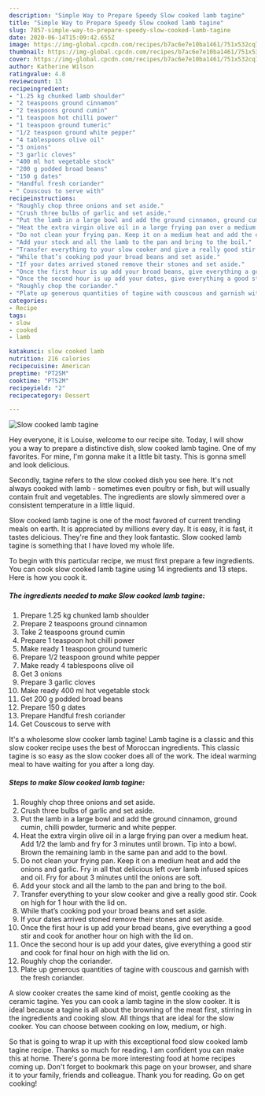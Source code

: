```yaml
---
description: "Simple Way to Prepare Speedy Slow cooked lamb tagine"
title: "Simple Way to Prepare Speedy Slow cooked lamb tagine"
slug: 7857-simple-way-to-prepare-speedy-slow-cooked-lamb-tagine
date: 2020-06-14T15:09:42.655Z
image: https://img-global.cpcdn.com/recipes/b7ac6e7e10ba1461/751x532cq70/slow-cooked-lamb-tagine-recipe-main-photo.jpg
thumbnail: https://img-global.cpcdn.com/recipes/b7ac6e7e10ba1461/751x532cq70/slow-cooked-lamb-tagine-recipe-main-photo.jpg
cover: https://img-global.cpcdn.com/recipes/b7ac6e7e10ba1461/751x532cq70/slow-cooked-lamb-tagine-recipe-main-photo.jpg
author: Katherine Wilson
ratingvalue: 4.8
reviewcount: 13
recipeingredient:
- "1.25 kg chunked lamb shoulder"
- "2 teaspoons ground cinnamon"
- "2 teaspoons ground cumin"
- "1 teaspoon hot chilli power"
- "1 teaspoon ground tumeric"
- "1/2 teaspoon ground white pepper"
- "4 tablespoons olive oil"
- "3 onions"
- "3 garlic cloves"
- "400 ml hot vegetable stock"
- "200 g podded broad beans"
- "150 g dates"
- "Handful fresh coriander"
- " Couscous to serve with"
recipeinstructions:
- "Roughly chop three onions and set aside."
- "Crush three bulbs of garlic and set aside."
- "Put the lamb in a large bowl and add the ground cinnamon, ground cumin, chilli powder, turmeric and white pepper."
- "Heat the extra virgin olive oil in a large frying pan over a medium heat. Add 1/2 the lamb and fry for 3 minutes until brown. Tip into a bowl. Brown the remaining lamb in the same pan and add to the bowl."
- "Do not clean your frying pan. Keep it on a medium heat and add the onions and garlic. Fry in all that delicious left over lamb infused spices and oil. Fry for about 3 minutes until the onions are soft."
- "Add your stock and all the lamb to the pan and bring to the boil."
- "Transfer everything to your slow cooker and give a really good stir. Cook on high for 1 hour with the lid on."
- "While that’s cooking pod your broad beans and set aside."
- "If your dates arrived stoned remove their stones and set aside."
- "Once the first hour is up add your broad beans, give everything a good stir and cook for another hour on high with the lid on."
- "Once the second hour is up add your dates, give everything a good stir and cook for final hour on high with the lid on."
- "Roughly chop the coriander."
- "Plate up generous quantities of tagine with couscous and garnish with the fresh coriander."
categories:
- Recipe
tags:
- slow
- cooked
- lamb

katakunci: slow cooked lamb 
nutrition: 216 calories
recipecuisine: American
preptime: "PT25M"
cooktime: "PT52M"
recipeyield: "2"
recipecategory: Dessert

---
```



![Slow cooked lamb tagine](https://img-global.cpcdn.com/recipes/b7ac6e7e10ba1461/751x532cq70/slow-cooked-lamb-tagine-recipe-main-photo.jpg)

Hey everyone, it is Louise, welcome to our recipe site. Today, I will show you a way to prepare a distinctive dish, slow cooked lamb tagine. One of my favorites. For mine, I'm gonna make it a little bit tasty. This is gonna smell and look delicious.

Secondly, tagine refers to the slow cooked dish you see here. It&#39;s not always cooked with lamb - sometimes even poultry or fish, but will usually contain fruit and vegetables. The ingredients are slowly simmered over a consistent temperature in a little liquid.

Slow cooked lamb tagine is one of the most favored of current trending meals on earth. It is appreciated by millions every day. It is easy, it is fast, it tastes delicious. They're fine and they look fantastic. Slow cooked lamb tagine is something that I have loved my whole life.


To begin with this particular recipe, we must first prepare a few ingredients. You can cook slow cooked lamb tagine using 14 ingredients and 13 steps. Here is how you cook it.

<!--inarticleads1-->

##### The ingredients needed to make Slow cooked lamb tagine:

1. Prepare 1.25 kg chunked lamb shoulder
1. Prepare 2 teaspoons ground cinnamon
1. Take 2 teaspoons ground cumin
1. Prepare 1 teaspoon hot chilli power
1. Make ready 1 teaspoon ground tumeric
1. Prepare 1/2 teaspoon ground white pepper
1. Make ready 4 tablespoons olive oil
1. Get 3 onions
1. Prepare 3 garlic cloves
1. Make ready 400 ml hot vegetable stock
1. Get 200 g podded broad beans
1. Prepare 150 g dates
1. Prepare Handful fresh coriander
1. Get  Couscous to serve with


It&#39;s a wholesome slow cooker lamb tagine! Lamb tagine is a classic and this slow cooker recipe uses the best of Moroccan ingredients. This classic tagine is so easy as the slow cooker does all of the work. The ideal warming meal to have waiting for you after a long day. 

<!--inarticleads2-->

##### Steps to make Slow cooked lamb tagine:

1. Roughly chop three onions and set aside.
1. Crush three bulbs of garlic and set aside.
1. Put the lamb in a large bowl and add the ground cinnamon, ground cumin, chilli powder, turmeric and white pepper.
1. Heat the extra virgin olive oil in a large frying pan over a medium heat. Add 1/2 the lamb and fry for 3 minutes until brown. Tip into a bowl. Brown the remaining lamb in the same pan and add to the bowl.
1. Do not clean your frying pan. Keep it on a medium heat and add the onions and garlic. Fry in all that delicious left over lamb infused spices and oil. Fry for about 3 minutes until the onions are soft.
1. Add your stock and all the lamb to the pan and bring to the boil.
1. Transfer everything to your slow cooker and give a really good stir. Cook on high for 1 hour with the lid on.
1. While that’s cooking pod your broad beans and set aside.
1. If your dates arrived stoned remove their stones and set aside.
1. Once the first hour is up add your broad beans, give everything a good stir and cook for another hour on high with the lid on.
1. Once the second hour is up add your dates, give everything a good stir and cook for final hour on high with the lid on.
1. Roughly chop the coriander.
1. Plate up generous quantities of tagine with couscous and garnish with the fresh coriander.


A slow cooker creates the same kind of moist, gentle cooking as the ceramic tagine. Yes you can cook a lamb tagine in the slow cooker. It is ideal because a tagine is all about the browning of the meat first, stirring in the ingredients and cooking slow. All things that are ideal for the slow cooker. You can choose between cooking on low, medium, or high. 

So that is going to wrap it up with this exceptional food slow cooked lamb tagine recipe. Thanks so much for reading. I am confident you can make this at home. There's gonna be more interesting food at home recipes coming up. Don't forget to bookmark this page on your browser, and share it to your family, friends and colleague. Thank you for reading. Go on get cooking!
